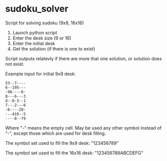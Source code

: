 # sudoku_solver
Script for solving sudoku (9x9, 16x16)

1. Launch python script
2. Enter the desk size (9 or 16)
3. Enter the initial desk
4. Get the solution (if there is one to exist)

Script outputs relatevly if there are more that one solution,
or solution does not exist.

Example input for initial 9x9 desk:
```
53--7----
6--195---
-98----6-
8---6---3
4--8-3--1
7---2---6
-6----28-
---419--5
----8--79
```

Where "-" means the empty cell. May be used any other symbol
instead of "-", except those which are used for desk filling.

The symbol set used to fill the 9x9 desk:
"123456789"

The symbol set used to fill the 16x16 desk:
"123456789ABCDEFG"
